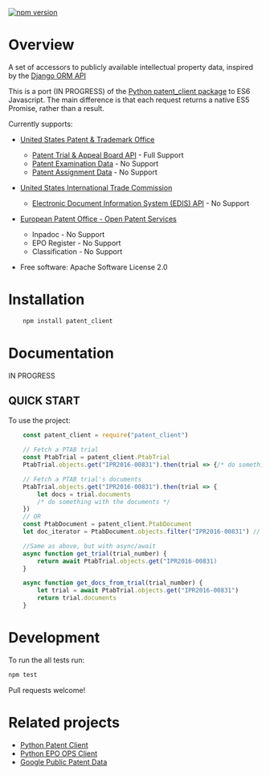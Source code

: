 [![npm version](https://badge.fury.io/js/patent_client.svg)](https://badge.fury.io/js/patent_client)

Overview
========

A set of accessors to publicly available intellectual property data, inspired by the [Django ORM API][ORM]

This is a port (IN PROGRESS) of the [Python patent_client package][pypatent] to ES6 Javascript. The main difference is that each request returns a native ES5 Promise, rather than a result.

Currently supports:

* [United States Patent & Trademark Office][USPTO]

  * [Patent Trial & Appeal Board API][PTAB]  - Full Support
  * [Patent Examination Data][PEDS] - No Support
  * [Patent Assignment Data][Assignment] - No Support
  
* [United States International Trade Commission][ITC]

  * [Electronic Document Information System (EDIS) API][EDIS] - No Support

* [European Patent Office - Open Patent Services][OPS]

  * Inpadoc - No Support
  * EPO Register - No Support
  * Classification - No Support

[pypatent]: https://github.com/parkerhancock/patent_client
[ORM]: https://docs.djangoproject.com/en/2.1/
[OPS]: http://ops.epo.org
[USPTO]: http://developer.uspto.gov
[PEDS]: https://developer.uspto.gov/api-catalog/ped
[Assignment]: https://developer.uspto.gov/api-catalog/patent-assignment-search-beta
[PTAB]: https://developer.uspto.gov/api-catalog/ptab-api
[ITC]: https://www.usitc.gov/
[EDIS]: https://edis.usitc.gov/external/

* Free software: Apache Software License 2.0

Installation
============

```bash
    npm install patent_client
```


Documentation
=============

IN PROGRESS

QUICK START
-----------------

To use the project:

```javascript
    const patent_client = require("patent_client")
    
    // Fetch a PTAB trial
    const PtabTrial = patent_client.PtabTrial
    PtabTrial.objects.get("IPR2016-00831").then(trial => {/* do something */});

    // Fetch a PTAB trial's documents
    PtabTrial.objects.get("IPR2016-00831").then(trial => {
        let docs = trial.documents
        /* do something with the documents */
    })
    // OR
    const PtabDocument = patent_client.PtabDocument
    let doc_iterator = PtabDocument.objects.filter("IPR2016-00831") // Returns an async iterable of documents

    //Same as above, but with async/await
    async function get_trial(trial_number) {
        return await PtabTrial.objects.get("IPR2016-00831)
    }

    async function get_docs_from_trial(trial_number) {
        let trial = await PtabTrial.objects.get("IPR2016-00831")
        return trial.documents
    }

```
Development
===========

To run the all tests run:

```bash
npm test
```

Pull requests welcome!

Related projects
================

* [Python Patent Client](https://github.com/parkerhancock/patent_client)
* [Python EPO OPS Client](https://github.com/55minutes/python-epo-ops-client)
* [Google Public Patent Data](https://github.com/google/patents-public-data>)
